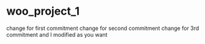 # woo_project_1

change for first commitment
change for second commitment
change for 3rd commitment and I modified as you want
